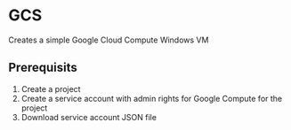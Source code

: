 # GCS

Creates a simple Google Cloud Compute Windows VM

## Prerequisits

1. Create a project
1. Create a service account with admin rights for Google Compute for the project
1. Download service account JSON file
